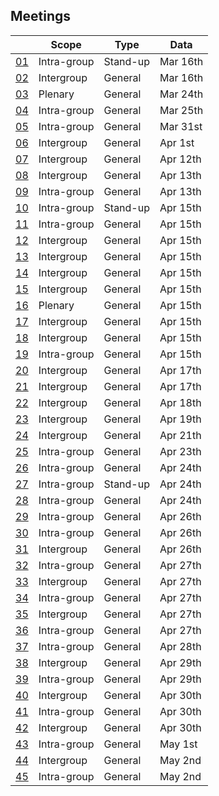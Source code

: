 ## Meetings

||Scope|Type|Data|
|-|-|-|-|
|[01](./01_0316.md)|Intra-group  |Stand-up   |Mar 16th|
|[02](./02_0316.md)|Intergroup   |General    |Mar 16th|
|[03](./03_0324.md)|Plenary      |General    |Mar 24th|
|[04](./04_0325.md)|Intra-group  |General    |Mar 25th|
|[05](./05_0331.md)|Intra-group  |General    |Mar 31st|
|[06](./06_0401.md)|Intergroup   |General    |Apr 1st |
|[07](./07_0412.md)|Intergroup   |General    |Apr 12th|
|[08](./08_0413.md)|Intergroup   |General    |Apr 13th|
|[09](./09_0413.md)|Intra-group  |General    |Apr 13th|
|[10](./10_0415.md)|Intra-group  |Stand-up   |Apr 15th|
|[11](./11_0415.md)|Intra-group  |General    |Apr 15th|
|[12](./12_0415.md)|Intergroup   |General    |Apr 15th|
|[13](./13_0415.md)|Intergroup   |General    |Apr 15th|
|[14](./14_0415.md)|Intergroup   |General    |Apr 15th|
|[15](./15_0415.md)|Intergroup   |General    |Apr 15th|
|[16](./16_0415.md)|Plenary      |General    |Apr 15th|
|[17](./17_0415.md)|Intergroup   |General    |Apr 15th|
|[18](./18_0415.md)|Intergroup   |General    |Apr 15th|
|[19](./19_0415.md)|Intra-group  |General    |Apr 15th|
|[20](./20_0417.md)|Intergroup   |General    |Apr 17th|
|[21](./21_0417.md)|Intergroup   |General    |Apr 17th|
|[22](./22_0418.md)|Intergroup   |General    |Apr 18th|
|[23](./23_0419.md)|Intergroup   |General    |Apr 19th|
|[24](./24_0421.md)|Intergroup   |General    |Apr 21th|
|[25](./25_0423.md)|Intra-group  |General    |Apr 23th|
|[26](./26_0424.md)|Intra-group  |General    |Apr 24th|
|[27](./27_0424.md)|Intra-group  |Stand-up   |Apr 24th|
|[28](./28_0424.md)|Intra-group  |General    |Apr 24th|
|[29](./29_0426.md)|Intra-group  |General    |Apr 26th|
|[30](./30_0426.md)|Intra-group  |General    |Apr 26th|
|[31](./31_0426.md)|Intergroup   |General    |Apr 26th|
|[32](./32_0427.md)|Intra-group  |General    |Apr 27th|
|[33](./33_0427.md)|Intergroup   |General    |Apr 27th|
|[34](./34_0427.md)|Intra-group  |General    |Apr 27th|
|[35](./35_0427.md)|Intergroup   |General    |Apr 27th|
|[36](./36_0427.md)|Intra-group  |General    |Apr 27th|
|[37](./37_0428.md)|Intra-group  |General    |Apr 28th|
|[38](./38_0429.md)|Intergroup   |General    |Apr 29th|
|[39](./39_0429.md)|Intra-group  |General    |Apr 29th|
|[40](./40_0430.md)|Intergroup   |General    |Apr 30th|
|[41](./41_0430.md)|Intra-group  |General    |Apr 30th|
|[42](./42_0430.md)|Intergroup   |General    |Apr 30th|
|[43](./43_0501.md)|Intra-group  |General    |May 1st |
|[44](./44_0502.md)|Intergroup   |General    |May 2nd |
|[45](./45_0502.md)|Intra-group  |General    |May 2nd |
